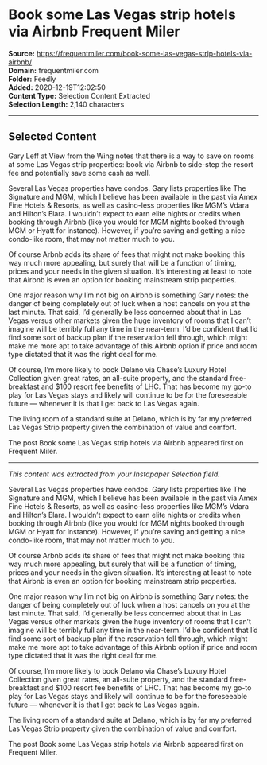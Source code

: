 # Book some Las Vegas strip hotels via Airbnb Frequent Miler

**Source:** https://frequentmiler.com/book-some-las-vegas-strip-hotels-via-airbnb/  
**Domain:** frequentmiler.com  
**Folder:** Feedly  
**Added:** 2020-12-19T12:02:50  
**Content Type:** Selection Content Extracted  
**Selection Length:** 2,140 characters  


---

## Selected Content

Gary Leff at View from the Wing notes that there is a way to save on rooms at some Las Vegas strip properties: book via Airbnb to side-step the resort fee and potentially save some cash as well.

Several Las Vegas properties have condos. Gary lists properties like The Signature and MGM, which I believe has been available in the past via Amex Fine Hotels & Resorts, as well as casino-less properties like MGM’s Vdara and Hilton’s Elara. I wouldn’t expect to earn elite nights or credits when booking through Airbnb (like you would for MGM nights booked through MGM or Hyatt for instance). However, if you’re saving and getting a nice condo-like room, that may not matter much to you.

Of course Arbnb adds its share of fees that might not make booking this way much more appealing, but surely that will be a function of timing, prices and your needs in the given situation. It’s interesting at least to note that Airbnb is even an option for booking mainstream strip properties.

One major reason why I’m not big on Airbnb is something Gary notes: the danger of being completely out of luck when a host cancels on you at the last minute. That said, I’d generally be less concerned about that in Las Vegas versus other markets given the huge inventory of rooms that I can’t imagine will be terribly full any time in the near-term. I’d be confident that I’d find some sort of backup plan if the reservation fell through, which might make me more apt to take advantage of this Airbnb option if price and room type dictated that it was the right deal for me.

Of course, I’m more likely to book Delano via Chase’s Luxury Hotel Collection given great rates, an all-suite property, and the standard free-breakfast and $100 resort fee benefits of LHC. That has become my go-to play for Las Vegas stays and likely will continue to be for the foreseeable future — whenever it is that I get back to Las Vegas again.

The living room of a standard suite at Delano, which is by far my preferred Las Vegas Strip property given the combination of value and comfort.

The post Book some Las Vegas strip hotels via Airbnb appeared first on Frequent Miler.

---

*This content was extracted from your Instapaper Selection field.*

Several Las Vegas properties have condos. Gary lists properties like The Signature and MGM, which I believe has been available in the past via Amex Fine Hotels & Resorts, as well as casino-less properties like MGM’s Vdara and Hilton’s Elara. I wouldn’t expect to earn elite nights or credits when booking through Airbnb (like you would for MGM nights booked through MGM or Hyatt for instance). However, if you’re saving and getting a nice condo-like room, that may not matter much to you.

Of course Arbnb adds its share of fees that might not make booking this way much more appealing, but surely that will be a function of timing, prices and your needs in the given situation. It’s interesting at least to note that Airbnb is even an option for booking mainstream strip properties.

One major reason why I’m not big on Airbnb is something Gary notes: the danger of being completely out of luck when a host cancels on you at the last minute. That said, I’d generally be less concerned about that in Las Vegas versus other markets given the huge inventory of rooms that I can’t imagine will be terribly full any time in the near-term. I’d be confident that I’d find some sort of backup plan if the reservation fell through, which might make me more apt to take advantage of this Airbnb option if price and room type dictated that it was the right deal for me.

Of course, I’m more likely to book Delano via Chase’s Luxury Hotel Collection given great rates, an all-suite property, and the standard free-breakfast and $100 resort fee benefits of LHC. That has become my go-to play for Las Vegas stays and likely will continue to be for the foreseeable future — whenever it is that I get back to Las Vegas again.

The living room of a standard suite at Delano, which is by far my preferred Las Vegas Strip property given the combination of value and comfort.

The post Book some Las Vegas strip hotels via Airbnb appeared first on Frequent Miler.

